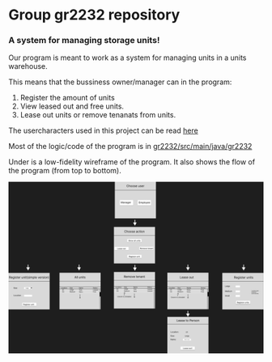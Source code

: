 # Group gr2232 repository 
 
### **A system for managing storage units!**

Our program is meant to work as a system for managing units in a units warehouse.

This means that the bussiness owner/manager can in the program:

1. Register the amount of units 
2. View leased out and free units. 
3. Lease out units or remove tenanats from units. 

The usercharacters used in this project can be read [here](brukerhistorier.md)

Most of the logic/code of the program is in [gr2232/src/main/java/gr2232](gr2232/src/main/java/gr2232) 

Under is a low-fidelity wireframe of the program. It also shows the flow of the program (from top to bottom). 

![Semantic description of image](gr2232/docs/release1/low-fidelity-wireframePNG.png "low-fidelity-wireframePNG")
